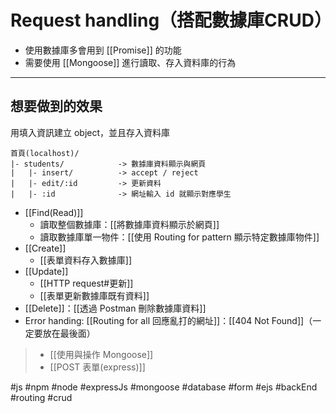 # Request handling（搭配數據庫CRUD）
- 使用數據庫多會用到 [[Promise]] 的功能
- 需要使用 [[Mongoose]] 進行讀取、存入資料庫的行為

---
## 想要做到的效果
用填入資訊建立 object，並且存入資料庫

```
首頁(localhost)/
|- students/			-> 數據庫資料顯示與網頁	
|	|- insert/			-> accept / reject
|	|- edit/:id			-> 更新資料
|	|- :id			 	-> 網址輸入 id 就顯示對應學生 
```

- [[Find(Read)]]
	- 讀取整個數據庫：[[將數據庫資料顯示於網頁]]
	- 讀取數據庫單一物件：[[使用 Routing for pattern 顯示特定數據庫物件]]
- [[Create]]
	- [[表單資料存入數據庫]]
- [[Update]]
	- [[HTTP request#更新]]
	- [[表單更新數據庫既有資料]]
- [[Delete]]：[[透過 Postman 刪除數據庫資料]]
-  Error handing: [[Routing for all 回應亂打的網址]]：[[404 Not Found]]（一定要放在最後面）


> - [[使用與操作 Mongoose]]
> - [[POST 表單(express)]]

#js #npm #node #expressJs #mongoose #database #form #ejs #backEnd #routing #crud 